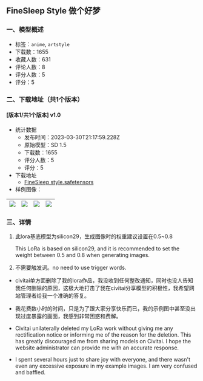 ## FineSleep Style 做个好梦
### 一、模型概述

- 标签：`anime`, `artstyle`
- 下载数：1655
- 收藏人数：631
- 评论人数：8
- 评分人数：5
- 评分：5

### 二、下载地址（共1个版本）

#### [版本1/共1个版本] v1.0

- 统计数据
  - 发布时间：2023-03-30T21:17:59.228Z
  - 原始模型：SD 1.5
  - 下载数：1655
  - 评分人数：5
  - 评分：5
- 下载地址
  - [FineSleep style.safetensors](https://civitai.com/api/download/models/32152)
- 样例图像：

| <img src="https://image.civitai.com/xG1nkqKTMzGDvpLrqFT7WA/f06f2079-b561-4d5c-58dc-d2a71d0d2700/width=450/366018.jpeg" /> | <img src="https://image.civitai.com/xG1nkqKTMzGDvpLrqFT7WA/a118c609-7d42-42fc-8612-de5f292c9000/width=450/366022.jpeg" /> | <img src="https://image.civitai.com/xG1nkqKTMzGDvpLrqFT7WA/3c5d04d0-1d3e-4ec2-be75-80b9b8ac7a00/width=450/366273.jpeg" /> | <img src="https://image.civitai.com/xG1nkqKTMzGDvpLrqFT7WA/e70d0433-aa10-4ff8-f612-352eff0fa600/width=450/366019.jpeg" /> |
| ---- | ---- | ---- | ---- |


### 三、详情
<ol><li><p>此lora基底模型为silicon29，生成图像时的权重建议设置在0.5~0.8</p><p>This LoRa is based on silicon29, and it is recommended to set the weight between 0.5 and 0.8 when generating images.</p></li><li><p>不需要触发词。no need to use trigger words.</p></li></ol><p></p><ul><li><p>civitai单方面删除了我的lora作品，我没收到任何整改通知，同时也没人告知我任何删除的原因，这极大地打击了我在civitai分享模型的积极性，我希望网站管理者给我一个准确的答复。</p></li><li><p>我花费数小时的时间，只是为了跟大家分享快乐而已，我的示例图中甚至没出现过度暴露的画面，我感到非常困惑和费解。</p></li><li><p>Civitai unilaterally deleted my LoRa work without giving me any rectification notice or informing me of the reason for the deletion. This has greatly discouraged me from sharing models on Civitai. I hope the website administrator can provide me with an accurate response.</p></li><li><p>I spent several hours just to share joy with everyone, and there wasn't even any excessive exposure in my example images. I am very confused and baffled.</p></li></ul>